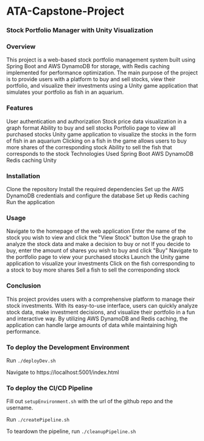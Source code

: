 # ATA-Capstone-Project

### Stock Portfolio Manager with Unity Visualization

### Overview

This project is a web-based stock portfolio management system built using Spring Boot and AWS DynamoDB for storage, with Redis caching implemented for performance optimization. The main purpose of the project is to provide users with a platform to buy and sell stocks, view their portfolio, and visualize their investments using a Unity game application that simulates your portfolio as fish in an aquarium.

### Features

User authentication and authorization
Stock price data visualization in a graph format
Ability to buy and sell stocks
Portfolio page to view all purchased stocks
Unity game application to visualize the stocks in the form of fish in an aquarium
Clicking on a fish in the game allows users to buy more shares of the corresponding stock
Ability to sell the fish that corresponds to the stock
Technologies Used
Spring Boot
AWS DynamoDB
Redis caching
Unity

### Installation

Clone the repository
Install the required dependencies
Set up the AWS DynamoDB credentials and configure the database
Set up Redis caching
Run the application

### Usage

Navigate to the homepage of the web application
Enter the name of the stock you wish to view and click the "View Stock" button
Use the graph to analyze the stock data and make a decision to buy or not
If you decide to buy, enter the amount of shares you wish to buy and click "Buy"
Navigate to the portfolio page to view your purchased stocks
Launch the Unity game application to visualize your investments
Click on the fish corresponding to a stock to buy more shares
Sell a fish to sell the corresponding stock

### Conclusion

This project provides users with a comprehensive platform to manage their stock investments. With its easy-to-use interface, users can quickly analyze stock data, make investment decisions, and visualize their portfolio in a fun and interactive way. By utilizing AWS DynamoDB and Redis caching, the application can handle large amounts of data while maintaining high performance.








### To deploy the Development Environment
Run `./deployDev.sh`

Navigate to https://localhost:5001/index.html

### To deploy the CI/CD Pipeline
Fill out `setupEnvironment.sh` with the url of the github repo and the username.

Run `./createPipeline.sh`

To teardown the pipeline, run `./cleanupPipeline.sh`


